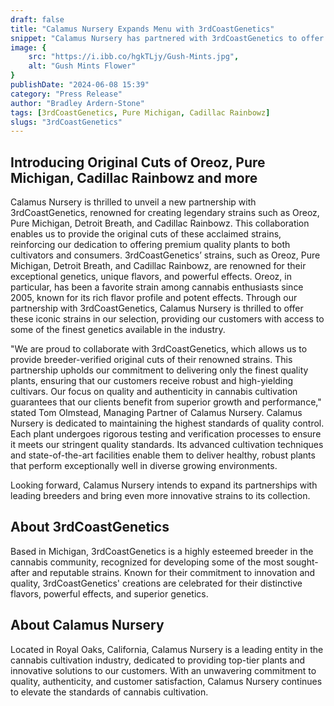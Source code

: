 ```yaml
---
draft: false
title: "Calamus Nursery Expands Menu with 3rdCoastGenetics"
snippet: "Calamus Nursery has partnered with 3rdCoastGenetics to offer original cuts of renowned cannabis strains like Oreoz, Pure Michigan, and Cadillac Rainbowz."
image: {
    src: "https://i.ibb.co/hgkTLjy/Gush-Mints.jpg",
    alt: "Gush Mints Flower"
}
publishDate: "2024-06-08 15:39"
category: "Press Release"
author: "Bradley Ardern-Stone"
tags: [3rdCoastGenetics, Pure Michigan, Cadillac Rainbowz]
slugs: "3rdCoastGenetics"
---
```


## Introducing Original Cuts of Oreoz, Pure Michigan, Cadillac Rainbowz and more

 Calamus Nursery is thrilled to unveil a new partnership with 3rdCoastGenetics, renowned for creating
legendary strains such as Oreoz, Pure Michigan, Detroit Breath, and Cadillac Rainbowz. This
collaboration enables us to provide the original cuts of these acclaimed strains, reinforcing our dedication
to offering premium quality plants to both cultivators and consumers.
 3rdCoastGenetics’ strains, such as Oreoz, Pure Michigan, Detroit Breath, and Cadillac Rainbowz, are
renowned for their exceptional genetics, unique flavors, and powerful effects. Oreoz, in particular, has
been a favorite strain among cannabis enthusiasts since 2005, known for its rich flavor profile and potent
effects. Through our partnership with 3rdCoastGenetics, Calamus Nursery is thrilled to offer these iconic
strains in our selection, providing our customers with access to some of the finest genetics available in the
industry.

 "We are proud to collaborate with 3rdCoastGenetics, which allows us to provide breeder-verified original
cuts of their renowned strains. This partnership upholds our commitment to delivering only the finest
quality plants, ensuring that our customers receive robust and high-yielding cultivars. Our focus on quality
and authenticity in cannabis cultivation guarantees that our clients benefit from superior growth and
performance," stated Tom Olmstead, Managing Partner of Calamus Nursery.
 Calamus Nursery is dedicated to maintaining the highest standards of quality control. Each plant
undergoes rigorous testing and verification processes to ensure it meets our stringent quality standards. Its
advanced cultivation techniques and state-of-the-art facilities enable them to deliver healthy, robust plants
that perform exceptionally well in diverse growing environments.

 Looking forward, Calamus Nursery intends to expand its partnerships with leading breeders and bring
even more innovative strains to its collection.

## About 3rdCoastGenetics

 Based in Michigan, 3rdCoastGenetics is a highly esteemed breeder in the cannabis community, recognized
for developing some of the most sought-after and reputable strains. Known for their commitment to
innovation and quality, 3rdCoastGenetics' creations are celebrated for their distinctive flavors, powerful
effects, and superior genetics.

## About Calamus Nursery

 Located in Royal Oaks, California, Calamus Nursery is a leading entity in the cannabis cultivation
industry, dedicated to providing top-tier plants and innovative solutions to our customers. With an
unwavering commitment to quality, authenticity, and customer satisfaction, Calamus Nursery continues to
elevate the standards of cannabis cultivation.
